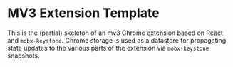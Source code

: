 # MV3 Extension Template
This is the (partial) skeleton of an mv3 Chrome extension based on React and `mobx-keystone`. Chrome storage is used as a datastore for propagating state updates to the various parts of the extension via `mobx-keystone` snapshots.
